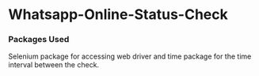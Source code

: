 # Whatsapp-Online-Status-Check

### Packages Used

Selenium package for accessing web driver and time package for the time interval between the check.

